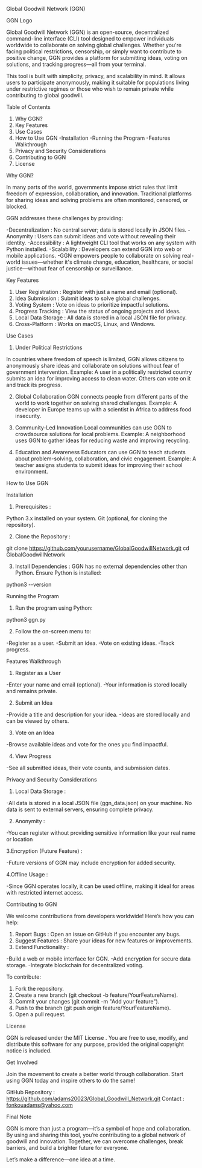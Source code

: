 Global Goodwill Network (GGN)

GGN Logo <!-- Replace with your logo -->

Global Goodwill Network (GGN) is an open-source, decentralized command-line interface (CLI) tool designed to empower individuals worldwide to collaborate on solving global challenges. Whether you're facing political restrictions, 
censorship, or simply want to contribute to positive change, GGN provides a platform for submitting ideas, voting on solutions, and tracking progress—all from your terminal.

This tool is built with simplicity, privacy, and scalability in mind. It allows users to participate anonymously, making it suitable for populations living under restrictive regimes or those who wish to remain private while 
contributing to global goodwill.

Table of Contents

1. Why GGN?
2. Key Features
3. Use Cases
4. How to Use GGN
  -Installation
  -Running the Program
  -Features Walkthrough
5. Privacy and Security Considerations
6. Contributing to GGN
7. License

Why GGN?

In many parts of the world, governments impose strict rules that limit freedom of expression, collaboration, and innovation. Traditional platforms for sharing ideas and solving problems are often monitored, censored, or blocked.

GGN addresses these challenges by providing:

-Decentralization : No central server; data is stored locally in JSON files.
-Anonymity : Users can submit ideas and vote without revealing their identity.
-Accessibility : A lightweight CLI tool that works on any system with Python installed.
-Scalability : Developers can extend GGN into web or mobile applications.
-GGN empowers people to collaborate on solving real-world issues—whether it's climate change, education, healthcare, or social justice—without fear of censorship or surveillance.

Key Features

1. User Registration : Register with just a name and email (optional).
2. Idea Submission : Submit ideas to solve global challenges.
3. Voting System : Vote on ideas to prioritize impactful solutions.
4. Progress Tracking : View the status of ongoing projects and ideas.
5. Local Data Storage : All data is stored in a local JSON file for privacy.
6. Cross-Platform : Works on macOS, Linux, and Windows.

Use Cases

1. Under Political Restrictions

In countries where freedom of speech is limited, GGN allows citizens to anonymously share ideas and collaborate on solutions without fear of government intervention.
Example: A user in a politically restricted country submits an idea for improving access to clean water. Others can vote on it and track its progress.

2. Global Collaboration
GGN connects people from different parts of the world to work together on solving shared challenges.
Example: A developer in Europe teams up with a scientist in Africa to address food insecurity.

3. Community-Led Innovation
Local communities can use GGN to crowdsource solutions for local problems.
Example: A neighborhood uses GGN to gather ideas for reducing waste and improving recycling.

4. Education and Awareness
Educators can use GGN to teach students about problem-solving, collaboration, and civic engagement.
Example: A teacher assigns students to submit ideas for improving their school environment.

How to Use GGN

Installation

1. Prerequisites :

Python 3.x installed on your system.
Git (optional, for cloning the repository).

2. Clone the Repository :

git clone https://github.com/yourusername/GlobalGoodwillNetwork.git
cd GlobalGoodwillNetwork

3. Install Dependencies :
GGN has no external dependencies other than Python. Ensure Python is installed:

python3 --version

Running the Program

1. Run the program using Python:

python3 ggn.py

2. Follow the on-screen menu to:

-Register as a user.
-Submit an idea.
-Vote on existing ideas.
-Track progress.

Features Walkthrough

1. Register as a User

-Enter your name and email (optional).
-Your information is stored locally and remains private.

2. Submit an Idea

-Provide a title and description for your idea.
-Ideas are stored locally and can be viewed by others.

3. Vote on an Idea

-Browse available ideas and vote for the ones you find impactful.

4. View Progress

-See all submitted ideas, their vote counts, and submission dates.

Privacy and Security Considerations

1. Local Data Storage :

-All data is stored in a local JSON file (ggn_data.json) on your machine. No data is sent to external servers, ensuring complete privacy.

2. Anonymity :

-You can register without providing sensitive information like your real name or location

3.Encryption (Future Feature) :

-Future versions of GGN may include encryption for added security.

4.Offline Usage :

-Since GGN operates locally, it can be used offline, making it ideal for areas with restricted internet access.

Contributing to GGN

We welcome contributions from developers worldwide! Here’s how you can help:

1. Report Bugs : Open an issue on GitHub if you encounter any bugs.
2. Suggest Features : Share your ideas for new features or improvements.
3. Extend Functionality :
   
-Build a web or mobile interface for GGN.
-Add encryption for secure data storage.
-Integrate blockchain for decentralized voting.

To contribute:

1. Fork the repository.
2. Create a new branch (git checkout -b feature/YourFeatureName).
3. Commit your changes (git commit -m "Add your feature").
4. Push to the branch (git push origin feature/YourFeatureName).
5. Open a pull request.

License

GGN is released under the MIT License . You are free to use, modify, and distribute this software for any purpose, provided the original copyright notice is included.

Get Involved

Join the movement to create a better world through collaboration. Start using GGN today and inspire others to do the same!

GitHub Repository : https://github.com/adams20023/Global_Goodwill_Network.git
Contact : fonkouadams@yahoo.com

Final Note

GGN is more than just a program—it’s a symbol of hope and collaboration. By using and sharing this tool, you’re contributing to a global network of goodwill and innovation. Together, we can overcome challenges, break barriers, and 
build a brighter future for everyone.

Let’s make a difference—one idea at a time.


